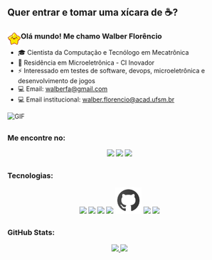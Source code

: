 ## Quer entrar e tomar uma xícara de :coffee:?

### Olá mundo! Me chamo Walber Florêncio <img align="left" src="https://github.com/AlefMends/alefmends/blob/main/star.gif" alt="Bat" width="30">


- 🎓 Cientista da Computação e Tecnólogo em Mecatrônica
- 🔭 Residência em Microeletrônica - CI Inovador
- ⚡ Interessado em testes de software, devops, microeletrônica e desenvolvimento de jogos
- 💻 Email: walberfa@gmail.com
- 💻 Email institucional: walber.florencio@acad.ufsm.br

<img align="center" alt="GIF" img height="200em" src="https://media.giphy.com/media/836HiJc7pgzy8iNXCn/giphy.gif" />

##

### Me encontre no:
<div align="center">
  
  <a href="https://www.instagram.com/walber.florencio/"><img src="https://img.shields.io/badge/Instagram-E4405F?style=for-the-badge&logo=instagram&logoColor=white"></a>
  <a href="https://www.linkedin.com/in/walber-florencio/"><img src="https://img.shields.io/badge/LinkedIn-0077B5?style=for-the-badge&logo=linkedin&logoColor=white"/></a>
  <a href = "mailto:walberfa@gmail.com"><img src="https://img.shields.io/badge/-Gmail-%23333?style=for-the-badge&logo=gmail&logoColor=white" target="_blank">
</a>

</div>

##

### Tecnologias:

<div align="center">
    <img height="60em" src="https://cdn.jsdelivr.net/gh/devicons/devicon/icons/python/python-original.svg" />       <img height="50em" src="https://cdn.jsdelivr.net/gh/devicons/devicon/icons/pycharm/pycharm-original.svg" />   <img height="60em" src="https://cdn.jsdelivr.net/gh/devicons/devicon@latest/icons/azuredevops/azuredevops-original.svg" />     <img height="50em" src="https://cdn.jsdelivr.net/gh/devicons/devicon/icons/git/git-original.svg" /> <img width="60" src="https://github.com/AlefMends/alefmends/blob/main/icon-github.svg" />  <img height="50cm" src="https://cdn.jsdelivr.net/gh/devicons/devicon@latest/icons/githubactions/githubactions-original.svg" />   <img width="60" src="https://cdn.jsdelivr.net/gh/devicons/devicon@latest/icons/vscode/vscode-original.svg" />
          
          
 </div>          
          
          
                    

##

### GitHub Stats:

<div align="center">
  <a href="https://github.com/walberfa">
  <img height="180em" src="https://github-readme-stats.vercel.app/api?username=walberfa&show_icons=true&theme=dracula&include_all_commits=true&count_private=true"/>
  <img height="180em" src="https://github-readme-stats.vercel.app/api/top-langs/?username=walberfa&layout=compact&langs_count=8&theme=dracula"/>
</div>


<!--
**walberfa/walberfa** is a ✨ _special_ ✨ repository because its `README.md` (this file) appears on your GitHub profile.

Here are some ideas to get you started:

- 🔭 I’m currently working on ...
- 🌱 I’m currently learning ...
- 👯 I’m looking to collaborate on ...
- 🤔 I’m looking for help with ...
- 💬 Ask me about ...
- 📫 How to reach me: ...
- 😄 Pronouns: ...
- ⚡ Fun fact: ...
-->
